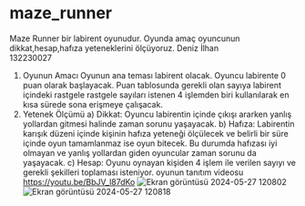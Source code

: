 # maze_runner
Maze Runner bir labirent oyunudur. Oyunda amaç oyuncunun dikkat,hesap,hafıza yeteneklerini ölçüyoruz.
Deniz İlhan		
132230027

1.	Oyunun Amacı
Oyunun ana teması labirent olacak. Oyuncu labirente 0 puan olarak başlayacak. Puan tablosunda gerekli olan sayıya labirent içindeki rastgele rastgele sayıları istenen 4 işlemden biri kullanılarak en kısa sürede sona erişmeye çalışacak.
2.	Yetenek Ölçümü
a) Dikkat: Oyuncu labirentin içinde çıkışı ararken yanlış yollardan gitmesi halinde zaman sorunu yaşayacak.
b) Hafıza: Labirentin karışık düzeni içinde kişinin hafıza yeteneği ölçülecek ve belirli bir süre içinde oyun tamamlanmaz ise oyun bitecek. Bu durumda hafızası iyi olmayan ve yanlış yollardan giden oyuncular zaman sorunu da yaşayacak.
c) Hesap: Oyunu oynayan kişiden 4 işlem ile verilen sayıyı ve gerekli şekilleri toplaması isteniyor. 
oyunun tanıtım videosu
https://youtu.be/BbJV_l87dKo
![Ekran görüntüsü 2024-05-27 120802](https://github.com/denisilhan/maze_runner/assets/112807487/96159c10-1a37-49c8-85dd-b0a9ece3887c)
![Ekran görüntüsü 2024-05-27 120818](https://github.com/denisilhan/maze_runner/assets/112807487/3574777b-3fb9-4549-bd20-ee8289e6b804)
